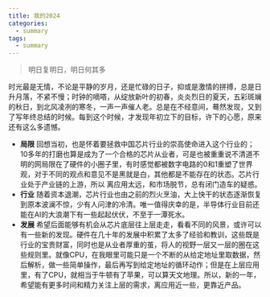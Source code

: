 ```yaml
---
title: 我的2024
categories:
  - summary
tags:
  - summary
---
```

> 明日复明日，明日何其多

时光最是无情，不论是平静的岁月，还是忙碌的日子，抑或是激情的拼搏，总是日升月落，不紧不慢；时钟的嘀嗒，从绽放新叶的初春，炎炎烈日的夏天，五彩斑斓的秋日，到北风凌冽的寒冬，一声一声催人老。总是在不经意间，蓦然发现，又到了写年终总结的时候。每到这个时候，才发现年初立下的目标，许下的心愿，原来还有这么多遗憾。

* **局限** 回想当初，也是怀着要拯救中国芯片行业的崇高使命进入这个行业的；10多年的打磨也算是成为了一个合格的芯片从业者，可是也被重重说不清道不明的网局限在了硬件的小圈子里，有时感觉都被数字电路的0和1重塑了世界观，对于不同的观点和意见不是黑就是白，其他都是不能存在的状态。芯片行业处于产业链的上游，所以 离应用太远，和市场脱节，总有闭门造车的疑惑。
* **行业** 随着资本退潮，芯片行业也由之前的烈火烹油，大上快干的状态逐渐恢复到原本波澜不惊，少有人问津的冷清。唯一值得庆幸的是，半导体行业目前还能在AI的大浪潮下有一些起起伏伏，不至于一潭死水。
* **发展** 希望后面能够有机会从芯片底层往上层走走，看看不同的风景，或许可以有一些新的发现。硬件在几十年的发展中积累了太多了经验和教训，这些既是行业的宝贵财富，同时也是从业者厚重的茧，将人的视野一层又一层的圈在这些规则里。就像CPU，在我眼里可能只是一个不断的从给定地址里取数据，然后解析，做一些简单操作，最后再写到给定地址的循环动作；但是在上层应用里，有了CPU，就相当于牛顿有了苹果，可以算天文地理。所以，新的一年，希望能有更多时间和精力关注上层的需求，离应用近一些，更靠近产品。

